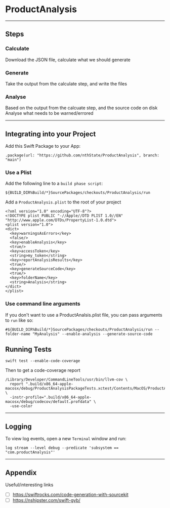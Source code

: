 # ProductAnalysis

---

## Steps

### Calculate

Download the JSON file, calculate what we should generate

### Generate

Take the output from the calculate step, and write the files

### Analyse

Based on the output from the calcuate step, and the source code on disk
Analyse what needs to be warned/errored


---

## Integrating into your Project

Add this Swift Package to your App:

```
.package(url: "https://github.com/nthState/ProductAnalysis", branch: "main")
```

### Use a Plist

Add the following line to a `build phase script`:

```
${BUILD_DIR%Build/*}SourcePackages/checkouts/ProductAnalysis/run
```

Add a `ProductAnalysis.plist` to the root of your project

```
<?xml version="1.0" encoding="UTF-8"?>
<!DOCTYPE plist PUBLIC "-//Apple//DTD PLIST 1.0//EN" "http://www.apple.com/DTDs/PropertyList-1.0.dtd">
<plist version="1.0">
<dict>
  <key>warningsAsErrors</key>
  <false/>
  <key>enableAnalysis</key>
  <true/>
  <key>accessToken</key>
  <string>my_token</string>
  <key>reportAnalysisResults</key>
  <true/>
  <key>generateSourceCode</key>
  <true/>
  <key>folderName</key>
  <string>Analysis</string>
</dict>
</plist>

```

### Use command line arguments

If you don't want to use a ProductAnalsis.plist file, you can pass arguments to `run` like so:

```
#${BUILD_DIR%Build/*}SourcePackages/checkouts/ProductAnalysis/run --folder-name "MyAnalysis" --enable-analysis --generate-source-code
```

## Running Tests

```
swift test --enable-code-coverage
```

Then to get a code-coverage report

```
/Library/Developer/CommandLineTools/usr/bin/llvm-cov \
  report ".build/x86_64-apple-macosx/debug/ProductAnalysisPackageTests.xctest/Contents/MacOS/ProductAnalysisPackageTests" \
  -instr-profile=".build/x86_64-apple-macosx/debug/codecov/default.profdata" \
  -use-color
```

---

## Logging

To view log events, open a new `Terminal` window and run:

```
log stream --level debug --predicate 'subsystem == "com.productAnalysis"'
```

---

## Appendix

Useful/interesting links

- [ ] https://swiftrocks.com/code-generation-with-sourcekit
- [ ] https://nshipster.com/swift-gyb/
